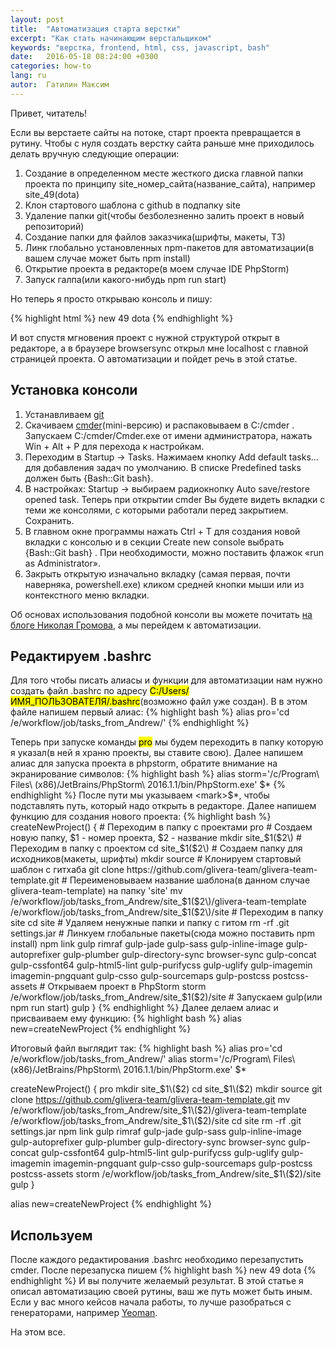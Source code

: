 ```yaml
---
layout: post
title:  "Автоматизация старта верстки"
excerpt: "Как стать начинающим верстальщиком"
keywords: "верстка, frontend, html, css, javascript, bash"
date:   2016-05-18 08:24:00 +0300
categories: how-to
lang: ru
autor:  Гатилин Максим
---
```

Привет, читатель!

Если вы верстаете сайты на потоке, старт проекта превращается в рутину. Чтобы с нуля создать верстку сайта раньше мне приходилось делать вручную следующие операции:

1. Создание в определенном месте жесткого диска главной папки проекта по принципу site_номер_сайта(название_сайта), например site_49(dota)
2. Клон стартового шаблона с github в подпапку site
3. Удаление папки git(чтобы безболезненно залить проект в новый репозиторий)
4. Создание папки для файлов заказчика(шрифты, макеты, ТЗ)
5. Линк глобально установленных npm-пакетов для автоматизации(в вашем случае может быть npm install)
6. Открытие проекта в редакторе(в моем случае IDE PhpStorm)
7. Запуск галпа(или какого-нибудь npm run start)

Но теперь я просто открываю консоль и пишу:

{% highlight html %}
new 49 dota
{% endhighlight %}

И вот спустя мгновения проект с нужной структурой открыт в редакторе, а в браузере browsersync открыл мне localhost с главной страницей проекта.
О автоматизации и пойдет речь в этой статье.

## Установка консоли
1. Устанавливаем <a href="https://git-scm.com/download/win" target="_blank">git</a>
2. Скачиваем <a href="http://cmder.net">cmder</a>(mini-версию) и распаковываем в C:/cmder . Запускаем C:/cmder/Cmder.exe от имени администратора, нажать Win + Alt + P для перехода к настройкам.
3. Переходим в Startup → Tasks. Нажимаем кнопку Add default tasks... для добавления задач по умолчанию. В списке Predefined tasks должен быть {Bash::Git bash}.
4. В настройках: Startup → выбираем радиокнопку Auto save/restore opened task. Теперь при открытии cmder Вы будете видеть вкладки с теми же консолями, с которыми работали перед закрытием. Сохранить.
5. В главном окне программы нажать Ctrl + T для создания новой вкладки с консолью и в секции Create new console выбрать {Bash::Git bash} . При необходимости, можно поставить флажок «run as Administrator».
6. Закрыть открытую изначально вкладку (самая первая, почти наверняка, powershell.exe) кликом средней кнопки мыши или из контекстного меню вкладки.

Об основах использования подобной консоли вы можете почитать <a href="http://nicothin.pro/page/console-windows" target="_blank">на блоге Николая Громова</a>, а мы перейдем к автоматизации.

## Редактируем .bashrc

Для того чтобы писать алиасы и функции для автоматизации нам нужно создать файл .bashrc по адресу <mark>C:/Users/ИМЯ_ПОЛЬЗОВАТЕЛЯ/.bashrc</mark>(возможно файл уже создан). В в этом файле напишем первый алиас:
{% highlight bash %}
alias pro='cd /e/workflow/job/tasks_from_Andrew/'
{% endhighlight %}

Теперь при запуске команды <mark>pro</mark> мы будем переходить в папку которую я указал(в ней я храню проекты, вы ставите свою). Далее напишем алиас для запуска проекта в phpstorm, обратите внимание на экранирование символов:
{% highlight bash %}
alias storm='/c/Program\ Files\ \(x86\)/JetBrains/PhpStorm\ 2016.1.1/bin/PhpStorm.exe' $*
{% endhighlight %}
После пути мы указываем <mark>$*</mark>, чтобы подставлять путь, который надо открыть в редакторе. Далее напишем функцию для создания нового проекта:
{% highlight bash %}
createNewProject() {
    # Переходим в папку с проектами
    pro
    # Создаем новую папку, $1 - номер проекта, $2 - название
    mkdir site_$1\($2\)
    # Переходим в папку с проектом
    cd site_$1\($2\)
    # Создаем папку для исходников(макеты, шрифты)
    mkdir source
    # Клонируем стартовый шаблон с гитхаба
    git clone https://github.com/glivera-team/glivera-team-template.git
    # Переименовываем название шаблона(в данном случае glivera-team-template) на папку 'site'
    mv /e/workflow/job/tasks_from_Andrew/site_$1\($2\)/glivera-team-template /e/workflow/job/tasks_from_Andrew/site_$1\($2\)/site
    # Переходим в папку site
    cd site
    # Удаляем ненужные папки и папку с гитом
    rm -rf .git settings.jar
    # Линкуем глобальные пакеты(сюда можно поставить npm install)
    npm link gulp rimraf gulp-jade gulp-sass gulp-inline-image gulp-autoprefixer gulp-plumber gulp-directory-sync browser-sync gulp-concat gulp-cssfont64 gulp-html5-lint gulp-purifycss gulp-uglify gulp-imagemin imagemin-pngquant gulp-csso gulp-sourcemaps gulp-postcss postcss-assets
    # Открываем проект в PhpStorm
    storm /e/workflow/job/tasks_from_Andrew/site_$1\($2\)/site
    # Запускаем gulp(или npm run start)
    gulp
}
{% endhighlight %}
Далее делаем алиас и присваиваем ему функцию:
{% highlight bash %}
alias new=createNewProject
{% endhighlight %}

Итоговый файл выглядит так:
{% highlight bash %}
alias pro='cd /e/workflow/job/tasks_from_Andrew/'
alias storm='/c/Program\ Files\ \(x86\)/JetBrains/PhpStorm\ 2016.1.1/bin/PhpStorm.exe' $*

createNewProject() {
    pro
    mkdir site_$1\($2\)
    cd site_$1\($2\)
    mkdir source
    git clone https://github.com/glivera-team/glivera-team-template.git
    mv /e/workflow/job/tasks_from_Andrew/site_$1\($2\)/glivera-team-template /e/workflow/job/tasks_from_Andrew/site_$1\($2\)/site
    cd site
    rm -rf .git settings.jar
    npm link gulp rimraf gulp-jade gulp-sass gulp-inline-image gulp-autoprefixer gulp-plumber gulp-directory-sync browser-sync gulp-concat gulp-cssfont64 gulp-html5-lint gulp-purifycss gulp-uglify gulp-imagemin imagemin-pngquant gulp-csso gulp-sourcemaps gulp-postcss postcss-assets
    storm /e/workflow/job/tasks_from_Andrew/site_$1\($2\)/site
    gulp
}

alias new=createNewProject
{% endhighlight %}

## Используем

После каждого редактирования .bashrc необходимо перезапустить cmder. После перезапуска пишем
{% highlight bash %}
new 49 dota
{% endhighlight %}
И вы получите желаемый результат. В этой статье я описал автоматизацию своей рутины, ваш же путь может быть иным. Если у вас много кейсов начала работы, то лучше разобраться с генераторами, например <a href="http://yeoman.io/" target="_blank">Yeoman</a>.

На этом все.